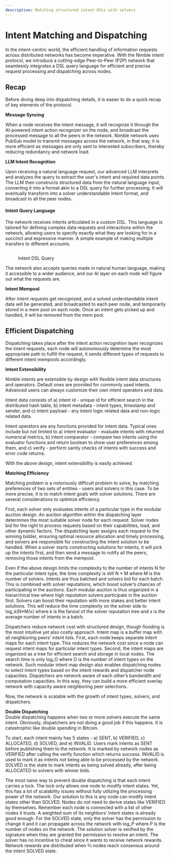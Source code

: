 ```yaml
---
description: Matching structured intent DSLs with solvers
---
```


# Intent Matching and Dispatching

In the intent-centric world, the efficient handling of information requests across distributed networks has become imperative. With the Nimble intent protocol, we introduce a cutting-edge Peer-to-Peer (P2P) network that seamlessly integrates a DSL query language for efficient and precise request processing and dispatching across nodes.

## Recap

Before diving deep into dispatching details, it is easier to do a quick recap of key elements of the protocol.

**Message Syncing**

When a node receives the intent message, it will recognize it through the AI-powered intent action recognizer on the node, and broadcast the processed message to all the peers in the network. Nimble network uses PubSub model to transmit messages across the network, in that way, it is more efficient as messages are only sent to interested subscribers, thereby reducing redundancy and network load.

**LLM Intent Recognition**

Upon receiving a natural language request, our advanced LLM interprets and analyzes the query to extract the user's intent and required data points. The LLM then constructs structured data from the natural language input, converting it into a format akin to a DSL query for further processing. It will eventually transform into a solver understandable intent format, and broadcast to all the peer nodes.

#### **Intent Query Language**

The network receives intents articulated in a custom DSL. This language is tailored for defining complex data requests and interactions within the network, allowing users to specify exactly what they are looking for in a succinct and expressive manner. A simple example of making multiple transfers to different accounts.

<figure><img src="https://lh7-us.googleusercontent.com/lUpeFlHy2bQXKIddr3K0kizDpjniexcz5FMdw7ul64OWzAZOKq1IvcmnzoApaz33FzG57xiXFd2CDOM_RKoJ0wnPu-wilc3Tiq2gPvG9tEDmXk4NZ5AWYVa31o_a7EIbbFvWB4jEy-VonhN9-GwM5yM" alt=""><figcaption><p>Intent DSL Query</p></figcaption></figure>

The network also accepts queries made in natural human language, making it accessible to a wider audience, and our AI layer on each node will figure out what the requests are.

**Intent Mempool**

After intent requests get recognized, and a solved understandable intent data will be generated, and broadcasted to each peer node, and temporarily stored in a mem pool on each node. Once an intent gets picked up and handled, it will be removed from the mem pool.

## Efficient Dispatching

Dispatching takes place after the intent action recognition layer recognizes the intent requests, each node will autonomously determine the most appropriate path to fulfill the request, it sends different types of requests to different intent mempools accordingly.&#x20;

**Intent Extensibility**

Nimble intents are extensible by design with flexible intent data structures and operators. Default ones are provided for commonly used intents. Advanced users can always customize their own intent operators and data.

Intent data consists of a) intent id - unique id for efficient search in the distributed hash table, b) intent metadata - intent types, timestamp and sender, and c) intent payload - any intent logic related data and non-logic related data.

Intent operators are any functions provided for intent data. Typical ones include but not limited to a) intent evaluator - evaluate intents with returned numerical metrics, b) intent comparator - compare two intents using the evaluator functions and return boolean to show user preferences among them, and c) verify - perform sanity checks of intents with success and error code returns.

With the above design, intent extensibility is easily achieved.

**Matching Efficiency**

Matching problem is a notoriously difficult problem to solve, by matching preferences of two sets of entities - users and solvers in this case. To be more precise, it is to match intent goals with solver solutions. There are several considerations to optimize efficiency.

First, each solver only evaluates intents of a particular type in the modular auction design. An auction algorithm within the dispatching layer determines the most suitable solver node for each request. Solver nodes bid for the right to process requests based on their capabilities, load, and other dynamic factors. The dispatching layer assigns each request to the winning bidder, ensuring optimal resource allocation and timely processing, and solvers are responsible for constructing the intent solution to be handled. When a solver starts constructing solutions for intents, it will pick up the intents first, and then send a message to notify all the peers, removing those intents from the mempool.

Even if the above design limits the complexity to the number of intents N for the particular intent type, the time complexity is still N \* M where M is the number of solvers. Intents are thus batched and solvers bid for each batch. This is combined with solver reputations, which boost solver’s chances of participating in the auctions. Each modular auction is thus organized in a hierarchical tree where high reputation solvers participate in the auction first. Solvers can boost their reputation with more stakes and better intent solutions. This will reduce the time complexity on the solver side to log\_k(N\*M/x) where k is the fanout of the solver reputation tree and x is the average number of intents in a batch.

Dispatchers reduce network cost with structured design, though flooding is the most intuitive yet also costly approach. Intent map is a buffer map with all neighboring peers’ intent lists. First, each node keeps separate intent maps for each intent type. This reduces the network cost since a node can request intent maps for particular intent types. Second, the intent maps are organized as a tree for efficient search and storage in local nodes. The search time is only log\_O where O is the number of intent types on the network. Such modular intent map design also enables dispatching nodes to select intent types based on the intent rewards and dispatcher node capacities. Dispatchers are network aware of each other’s bandwidth and computation capacities. In this way, they can build a more efficient overlay network with capacity aware neighboring peer selections.

Now, the network is scalable with the growth of intent types, solvers, and dispatchers.

**Double Dispatching**\
Double dispatching happens when two or more solvers execute the same intent. Obviously, dispatchers are not doing a good job if this happens. It is catastrophic like double spending in Bitcoin.

To start, each intent mainly has 5 states - a) SENT, b) VERIFIED, c) ALLOCATED, d) SOLVED, and e) INVALID. Users mark intents as SENT before publishing them to the network. It is marked by network nodes as VERIFIED after calling the verify function which returns success. INVALID is used to mark it as intents not being able to be processed by the network. SOLVED is the state to mark intents as being solved already, after being ALLOCATED to solvers with winner bids.

The most naive way to prevent double dispatching is that each intent carries a lock. The lock only allows one node to modify intent states. Yet, this has a lot of scalability issues without fully utilizing the processing power of the network. Our solution to this is any node can modify intent states other than SOLVED. Nodes do not need to derive states like VERIFIED by themselves. Remember each node is connected with a list of other nodes it trusts. A weighted sum of its neighbors’ intent states is already good enough. For the SOLVED state, only the solver has the permission to change it and it can propagate across the network with log\_P where P is the number of nodes on the network. The solution solver is verified by the signature when they are granted the permission to resolve an intent. The solver has no incentive to cheat since it wants to receive network rewards. Network rewards are distributed when ⅔ nodes reach consensus around the intent SOLVED state.
